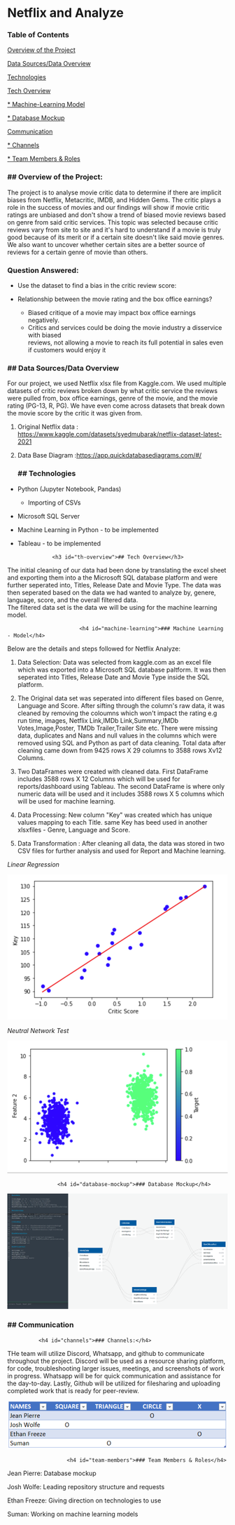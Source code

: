 # Netflix and Analyze

### Table of Contents 

<a href="#overview">Overview of the Project</a>

<a href="#data-sources">Data Sources/Data Overview</a>

<a href="#technologies">Technologies</a>

<a href="#th-overview">Tech Overview</a>

   <a href="#machine-learning">* Machine-Learning Model</a>

   <a href="#database-mockup">* Database Mockup</a>

<a href="#communication">Communication</a>

<a href="#channels">* Channels</a>

<a href="#team-members">* Team Members & Roles</a>


<h3 id="overview">## Overview of the Project:</h3>
The project is to analyse movie critic data to determine if there are implicit biases from Netflix, Metacritic, IMDB, and Hidden Gems. The critic plays a role in the success of movies and our findings will show if movie critic ratings are unbiased and don't show a trend of 
biased movie reviews based on genre from said critic services. This topic was selected because critic reviews vary from site to site and it's hard to understand if a movie is truly good because of its merit or if a certain site doesn't like said movie genres. We also want to uncover whether certain sites are a better source of reviews for a certain genre of movie than others. 

### Question Answered:
* Use the dataset to find a bias in the critic review score:

* Relationship between the movie rating and the box office earnings?
    * Biased critique of a movie may impact box office earnings negatively.
    * Critics and services could be doing the movie industry a disservice with biased           
        reviews, not allowing a movie to reach its full potential in sales even if customers would enjoy it

<h3 id="data-sources">## Data Sources/Data Overview</h3>
For our project, we used Netflix xlsx file  from Kaggle.com. We used multiple datasets of critic reviews broken down by what critic service the reviews were pulled from, box office earnings, genre of the movie, 
and the movie rating (PG-13, R, PG). We have even come across datasets that break down the movie score by the critic it was given from. 

1. Original Netflix data : https://www.kaggle.com/datasets/syedmubarak/netflix-dataset-latest-2021
2. Data Base Diagram :https://app.quickdatabasediagrams.com/#/



	<h3 id="technologies">## Technologies</h3>

* Python (Jupyter Notebook, Pandas)
	* Importing of CSVs	

* Microsoft SQL Server

* Machine Learning in Python - to be implemented

* Tableau - to be implemented

			     <h3 id="th-overview">## Tech Overview</h3>

The initial cleaning of our data had been done by translating the excel sheet and exporting them into a the Microsoft SQL database platform and were further seperated into, Titles, 
Release Date and Movie Type. The data was then seperated based on the data we had wanted to analyze by, genere, language, score, and the overall filtered data.  
The filtered data set is the data we will be using for the machine learning model. 

						   <h4 id="machine-learning">### Machine Learning - Model</h4>
Below are the details and steps followed for Netflix Analyze:

1. Data Selection: Data was selected from kaggle.com as an excel file which was exported into a Microsoft SQL database paltform. It was then seperated into Titles, Release Date and Movie Type inside the SQL platform. 
 
2. The Original data set was seperated into different files based on Genre, Language and Score. After sifting through the column's raw data, it was cleaned by removing the coloumns which won't impact the rating e.g run time, images, Netflix Link,IMDb Link,Summary,IMDb Votes,Image,Poster,
   TMDb Trailer,Trailer Site etc. There were missing data, duplicates and Nans and null values in the columns which were removed using SQL and Python as part of data cleaning. Total data after cleaning came down from 9425 rows X 29 columns to 3588 rows Xv12 Columns.
   
3. Two DataFrames were created with cleaned data. First DataFrame includes 3588 rows X 12 Columns which will be used for reports/dashboard using Tableau. The second DataFrame is where only numeric data will be used and it includes 3588 rows X 5 columns which will be used for machine learning.
   
4. Data Processing: New column "Key" was created which has unique values mapping to each Title. same Key has beed used in another xlsxfiles - Genre, Language and Score.

5. Data Transformation : After cleaning all data, the data was stored in two CSV files for further analysis and used for Report and Machine learning. 

*Linear Regression*
 
![](https://github.com/Cyber-Wolfe/Netflix_and_Analyze/blob/Netflix_Analyze_Dataframe/Resources/Picture18.png) 

*Neutral Network Test*

![](https://github.com/Cyber-Wolfe/Netflix_and_Analyze/blob/Netflix_Analyze_Dataframe/Resources/Picture19.png) 
 

				    <h4 id="database-mockup">### Database Mockup</h4>

![dbdiagram.PNG](https://github.com/Cyber-Wolfe/Netflix_and_Analyze/blob/main/Resources/dbdiagram.PNG)


<h3 id="communication">## Communication</h3>

		      <h4 id="channels">### Channels:</h4>

THe team will utilize Discord, Whatsapp, and github to communicate throughout the project. Discord will be used as a resource sharing platform, for code, troubleshooting larger issues, meetings, and screenshots of work in progress. Whatsapp will be for quick communication and assistance for the day-to-day. Lastly, Github will be utilized for filesharing and uploading completed work that is ready for peer-review.

![Roles.png](https://github.com/Cyber-Wolfe/Netflix_and_Analyze/blob/main/Resources/Roles.PNG)

				       <h4 id="team-members">### Team Members & Roles</h4> 

Jean Pierre: Database mockup 

Josh Wolfe: Leading repository structure and requests

Ethan Freeze: Giving direction on technologies to use

Suman:  Working on machine learning models
